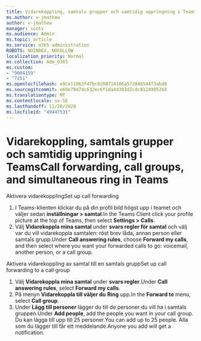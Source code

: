 ```yaml
---
title: Vidarekoppling, samtals grupper och samtidig uppringning i Teams
ms.author: v-jmathew
author: v-jmathew
manager: scotv
ms.audience: Admin
ms.topic: article
ms.service: o365-administration
ROBOTS: NOINDEX, NOFOLLOW
localization_priority: Normal
ms.collection: Adm_O365
ms.custom:
- "9004159"
- "7251"
ms.openlocfilehash: e9ce11063f47bc8208714186a572846544f3abd0
ms.sourcegitcommit: e69e79d7dc632ec6f1da4d303d2cdc81249852b8
ms.translationtype: MT
ms.contentlocale: sv-SE
ms.lasthandoff: 11/20/2020
ms.locfileid: "49447531"
---
```

# <a name="call-forwarding-call-groups-and-simultaneous-ring-in-teams"></a><span data-ttu-id="31f96-102">Vidarekoppling, samtals grupper och samtidig uppringning i Teams</span><span class="sxs-lookup"><span data-stu-id="31f96-102">Call forwarding, call groups, and simultaneous ring in Teams</span></span>

<span data-ttu-id="31f96-103">Aktivera vidarekoppling</span><span class="sxs-lookup"><span data-stu-id="31f96-103">Set up call forwarding</span></span>

1. <span data-ttu-id="31f96-104">I Teams-klienten klickar du på din profil bild högst upp i teamet och väljer sedan **inställningar > samtal**.</span><span class="sxs-lookup"><span data-stu-id="31f96-104">In the Teams Client click your profile picture at the top of Teams, then select **Settings > Calls**.</span></span>
2. <span data-ttu-id="31f96-105">Välj **Vidarekoppla mina samtal** under **svars regler för samtal** och välj var du vill vidarekoppla samtalen: röst brev låda, annan person eller samtals grupp.</span><span class="sxs-lookup"><span data-stu-id="31f96-105">Under **Call answering rules**, choose **Forward my calls**, and then select where you want your forwarded calls to go: voicemail, another person, or a call group.</span></span>

<span data-ttu-id="31f96-106">Aktivera vidarekoppling av samtal till en samtals grupp</span><span class="sxs-lookup"><span data-stu-id="31f96-106">Set up call forwarding to a call group</span></span>

1. <span data-ttu-id="31f96-107">Välj **Vidarekoppla mina samtal** under **svars regler**.</span><span class="sxs-lookup"><span data-stu-id="31f96-107">Under **Call answering rules**, select **Forward my calls**.</span></span>
2. <span data-ttu-id="31f96-108">På menyn **Vidarekoppla till väljer du** **Ring** upp.</span><span class="sxs-lookup"><span data-stu-id="31f96-108">In the **Forward to** menu, select **Call group**.</span></span>
3. <span data-ttu-id="31f96-109">Under **Lägg till personer** lägger du till de personer du vill ha i samtals gruppen.</span><span class="sxs-lookup"><span data-stu-id="31f96-109">Under **Add people**, add the people you want in your call group.</span></span> <span data-ttu-id="31f96-110">Du kan lägga till upp till 25 personer.</span><span class="sxs-lookup"><span data-stu-id="31f96-110">You can add up to 25 people.</span></span> <span data-ttu-id="31f96-111">Alla som du lägger till får ett meddelande.</span><span class="sxs-lookup"><span data-stu-id="31f96-111">Anyone you add will get a notification.</span></span>
